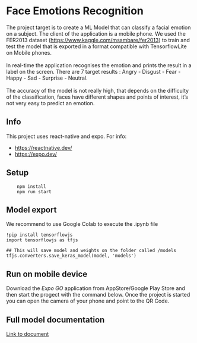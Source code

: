 # Face Emotions Recognition
The project target is to create a ML Model that can classify a facial emotion on a subject. The client of the application is a mobile phone.
We used the FER2013 dataset (https://www.kaggle.com/msambare/fer2013) to train and test the model that is exported in a format compatible with TensorflowLite on Mobile phones.<br/><br/>
In real-time the application recognises the emotion and prints the result in a label on the screen. There are 7 target results : Angry - Disgust - Fear - Happy - Sad - Surprise - Neutral.<br/><br/>
The accuracy of the model is not really high, that depends on the difficulty of the classification, faces have different shapes and points of interest, it’s not very easy to predict an emotion.
## Info
This project uses react-native and expo. For info:
- https://reactnative.dev/
- https://expo.dev/

## Setup
```
    npm install
    npm run start
```

## Model export
We recommend to use Google Colab to execute the .ipynb file
```
!pip install tensorflowjs
import tensorflowjs as tfjs

## This will save model and weights on the folder called /models
tfjs.converters.save_keras_model(model, 'models')
```

## Run on mobile device
Download the *Expo GO* application from AppStore/Google Play Store and then start the progect with the command below. Once the project is started you can open the camera of your phone and point to the QR Code.

## Full model documentation
[Link to document](https://github.com/Leaaaf/fer/blob/main/assets/FER%20-%20Sistemi%20Digitali%20M.pdf)
